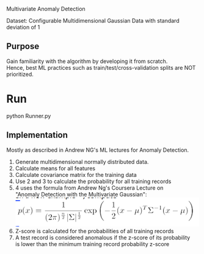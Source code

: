 Multivariate Anomaly Detection

Dataset:
Configurable Multidimensional Gaussian Data with standard deviation of 1

## Purpose
Gain familiarity with the algorithm by developing it from scratch.  
Hence, best ML practices such as train/test/cross-validation splits 
are NOT prioritized.  

# Run
python Runner.py  

## Implementation
Mostly as described in Andrew NG's ML lectures for Anomaly Detection.  
1. Generate multidimensional normally distributed data.
2. Calculate means for all features
3. Calculate covariance matrix for the training data
4. Use 2 and 3 to calculate the probability for all training records
5. 4 uses the formula from Andrew Ng's Coursera Lecture on   
"Anomaly Detection with the Multivariate Gaussian":
![Multivariate Gauss Anomaly Detection](img/multivariate_anomaly.PNG)  
6. Z-score is calculated for the probabilities of all training records
7. A test record is considered anomalous if the z-score of its probability  
is lower than the minimum training record probability z-score 
